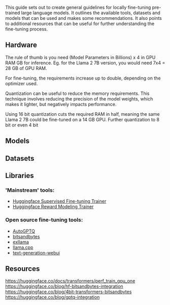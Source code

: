 This guide sets out to create general guidelines for locally fine-tuning pre-trained large language models. It outlines the available tools, datasets and models that can be used and makes some recommendations. It also points to additional resources that can be useful for further understanding the fine-tuning process.

## Hardware
The rule of thumb is you need (Model Parameters in Billions) x 4 in GPU RAM GB for inference. Eg. for the Llama 2 7B version, you would need 7x4 = 28 GB of GPU RAM. 

For fine-tuning, the requirements increase up to double, depending on the optimizer used. 

Quantization can be useful to reduce the memory requirements. This technique involves reducing the precision of the model weights, which makes it lighter, but negatively impacts performance. 

Using 16 bit quantization cuts the required RAM in half, meaning the same Llama 2 7B could be fine-tuned on a 14 GB GPU. Further quantization to 8 bit or even 4 bit 

## Models

## Datasets

## Libraries
### 'Mainstream' tools:
- [Huggingface Supervised Fine-tuning Trainer](https://huggingface.co/docs/trl/sft_trainer)
- [Huggingface Reward Modeling Trainer](https://huggingface.co/docs/trl/reward_trainer)

### Open source fine-tuning tools:
- [AutoGPTQ](https://github.com/PanQiWei/AutoGPTQ)
- [bitsandbytes](https://github.com/TimDettmers/bitsandbytes)
- [exllama](https://github.com/turboderp/exllama)
- [llama.cpp](https://github.com/ggerganov/llama.cpp)
- [text-generation-webui](https://github.com/oobabooga/text-generation-webui)




## Resources
https://huggingface.co/docs/transformers/perf_train_gpu_one
https://huggingface.co/blog/hf-bitsandbytes-integration
https://huggingface.co/blog/4bit-transformers-bitsandbytes
https://huggingface.co/blog/gptq-integration